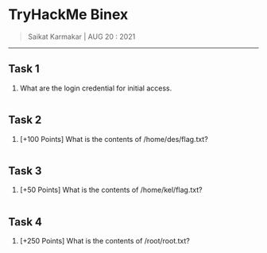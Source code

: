 # TryHackMe Binex

> Saikat Karmakar | AUG 20 : 2021

---

## Task 1

1. What are the login credential for initial access.
```

```

## Task 2

1. [+100 Points] What is the contents of /home/des/flag.txt?
```

```

## Task 3

1. [+50 Points] What is the contents of /home/kel/flag.txt?
```

```

## Task 4

1. [+250 Points] What is the contents of /root/root.txt?
```

```